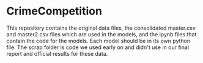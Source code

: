 # CrimeCompetition

This repository contains the original data files, the consolidated master.csv and master2.csv files which are used in the models, and the ipynb files that contain the code for the models. Each model should be in its own python file. The scrap folder is code we used early on and didn't use in our final report and official results for these data.
